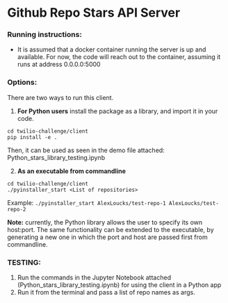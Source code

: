 # Github Repo Stars API Server

### Running instructions:
* It is assumed that a docker container running the server is up and available. For now, the code will reach out to the container, assuming it runs at address 0.0.0.0:5000

### Options:
There are two ways to run this client.
1. **For Python users**
install the package as a library, and import it in your code. 
```
cd twilio-challenge/client
pip install -e .
```
Then, it can be used as seen in the demo file attached: Python_stars_library_testing.ipynb

2. **As an executable from commandline**
```
cd twilio-challenge/client
./pyinstaller_start <List of repositories>
```

Example:
```./pyinstaller_start AlexLoucks/test-repo-1 AlexLoucks/test-repo-2```

**Note:** currently, the Python library allows the user to specify its own host:port. The same functionality can be extended to the executable, by generating a new one in which the port and host are passed first from commandline. 

### TESTING:
1. Run the commands in the Jupyter Notebook attached (Python_stars_library_testing.ipynb) for using the client in a Python app
2. Run it from the terminal and pass a list of repo names as args. 
